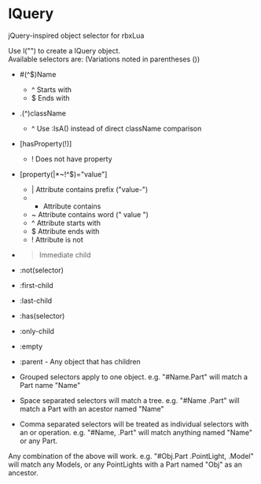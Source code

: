 lQuery
======

jQuery-inspired object selector for rbxLua

Use l("<selector>") to create a lQuery object.  
Available selectors are: (Variations noted in parentheses ())
- #(^$)Name
  - ^ Starts with
  - $ Ends with
- .(^)className
  - ^ Use :IsA() instead of direct className comparison
- [hasProperty(!)]
  - ! Does not have property
- [property(|*~!^$)="value"]
  - | Attribute contains prefix ("value-")
  - * Attribute contains
  - ~ Attribute contains word (" value ")
  - ^ Attribute starts with
  - $ Attribute ends with
  - ! Attribute is not
- > Immediate child
- :not(selector)
- :first-child
- :last-child
- :has(selector)
- :only-child
- :empty
- :parent - Any object that has children

- Grouped selectors apply to one object. e.g. "#Name.Part" will match a Part name "Name"  
- Space separated selectors will match a tree. e.g. "#Name .Part" will match a Part with an acestor named "Name"  
- Comma separated selectors will be treated as individual selectors with an or operation. e.g. "#Name, .Part" will match anything named "Name" or any Part.  

Any combination of the above will work. e.g. "#Obj.Part .PointLight, .Model" will match any Models, or any PointLights with a Part named "Obj" as an ancestor.
